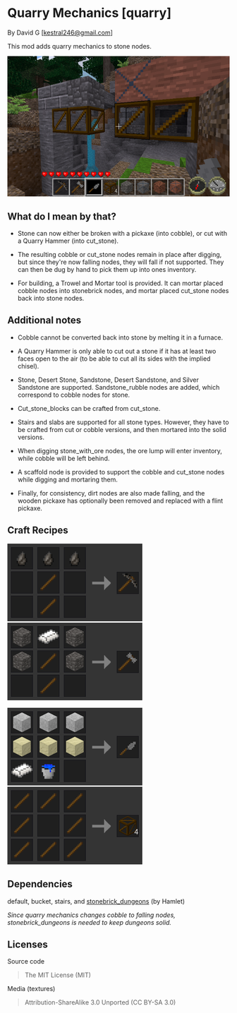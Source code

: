 Quarry Mechanics [quarry]
=========================

By David G [kestral246@gmail.com]

This mod adds quarry mechanics to stone nodes.


![Quarry Screenshot](screenshot.png "Quarry")


What do I mean by that?
-----------------------

- Stone can now either be broken with a pickaxe (into cobble), or cut with a Quarry Hammer (into cut\_stone).

- The resulting cobble or cut\_stone nodes remain in place after digging, but since they're now falling nodes, they will fall if not supported. They can then be dug by hand to pick them up into ones inventory.

- For building, a Trowel and Mortar tool is provided. It can mortar placed cobble nodes into stonebrick nodes, and mortar placed cut\_stone nodes back into stone nodes.


Additional notes
----------------

- Cobble cannot be converted back into stone by melting it in a furnace.

- A Quarry Hammer is only able to cut out a stone if it has at least two faces open to the air (to be able to cut all its sides with the implied chisel).

- Stone, Desert Stone, Sandstone, Desert Sandstone, and Silver Sandstone are supported. Sandstone_rubble nodes are added, which correspond to cobble nodes for stone.

- Cut\_stone\_blocks can be crafted from cut\_stone.

- Stairs and slabs are supported for all stone types. However, they have to be crafted from cut or cobble versions, and then mortared into the solid versions.

- When digging stone\_with\_ore nodes, the ore lump will enter inventory, while cobble will be left behind.

- A scaffold node is provided to support the cobble and cut\_stone nodes while digging and mortaring them.

- Finally, for consistency, dirt nodes are also made falling, and the wooden pickaxe has optionally been removed and replaced with a flint pickaxe.


Craft Recipes
-------------

![Flint Pickaxe](images/flint_pickaxe.png "Flint Pickaxe")
![Quarry Hammer](images/stone_quarry_hammer.png "Stone Quarry Hammer")

![Trowel and Mortar](images/trowel_and_mortar.png "Trowel and Mortar")
![Scaffold](images/scaffold.png "Scaffold")


Dependencies
------------
default, bucket, stairs, and [stonebrick\_dungeons](https://forum.minetest.net/viewtopic.php?f=11&t=18457) (by Hamlet)

*Since quarry mechanics changes cobble to falling nodes, stonebrick\_dungeons is needed to keep dungeons solid.*

Licenses
--------
Source code

> The MIT License (MIT)

Media (textures)

> Attribution-ShareAlike 3.0 Unported (CC BY-SA 3.0)

